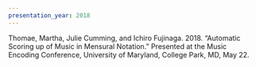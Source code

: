 ```yaml
---
presentation_year: 2018
---
```

Thomae, Martha, Julie Cumming, and Ichiro Fujinaga. 2018. “Automatic Scoring up of Music in Mensural Notation.” Presented at the Music Encoding Conference, University of Maryland, College Park, MD, May 22.
